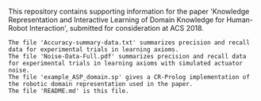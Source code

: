 This repository contains supporting information for the paper 'Knowledge Representation and Interactive Learning of Domain Knowledge for Human-Robot Interaction', submitted for consideration at ACS 2018.

    The file 'Accuracy-summary-data.txt' summarizes precision and recall data for experimental trials in learning axioms.
    The file 'Noise-Data-Full.pdf' summarizes precision and recall data for experimental trials in learning axioms with simulated actuator noise.
    The file 'example_ASP_domain.sp' gives a CR-Prolog implementation of the robotic domain representation used in the paper.
    The file 'README.md' is this file.
